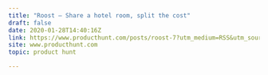 ```yaml
---
title: "Roost — Share a hotel room, split the cost"
draft: false
date: 2020-01-28T14:40:16Z
link: https://www.producthunt.com/posts/roost-7?utm_medium=RSS&utm_source=hune
site: www.producthunt.com
topic: product hunt  

---
```

